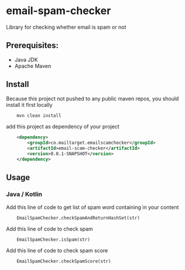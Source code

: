 # email-spam-checker
Library for checking whether email is spam or not

## Prerequisites:
- Java JDK
- Apache Maven 

## Install
Because this project not pushed to any public maven repos, you should install it first locally
```bash
    mvn clean install
```

add this project as dependency of your project
```xml
    <dependency>
        <groupId>co.mailtarget.emailscamchecker</groupId>
        <artifactId>email-scam-checker</artifactId>
        <version>0.0.1-SNAPSHOT</version>
    </dependency>
```
## Usage
### Java / Kotlin
Add this line of code to get list of spam word containing in your content
```
    EmailSpamChecker.checkSpamAndReturnHashSet(str)
```
Add this line of code to check spam
```
    EmailSpamChecker.isSpam(str)
```
Add this line of code to check spam score
```
    EmailSpamChecker.checkSpamScore(str)
```